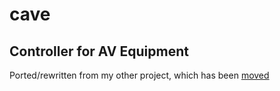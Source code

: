 # cave

## Controller for AV Equipment

Ported/rewritten from my other project, which has been [moved](https://github.com/tannmatter/cavepy)
